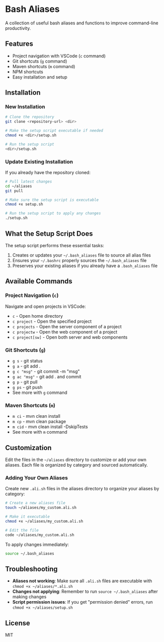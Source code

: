 # Bash Aliases

A collection of useful bash aliases and functions to improve command-line productivity.

## Features

- Project navigation with VSCode (`c` command)
- Git shortcuts (`g` command)
- Maven shortcuts (`m` command)
- NPM shortcuts
- Easy installation and setup

## Installation

### New Installation

```bash
# Clone the repository
git clone <repository-url> <dir>

# Make the setup script executable if needed
chmod +x <dir>/setup.sh

# Run the setup script
<dir>/setup.sh
```

### Update Existing Installation

If you already have the repository cloned:

```bash
# Pull latest changes
cd ~/aliases
git pull

# Make sure the setup script is executable
chmod +x setup.sh

# Run the setup script to apply any changes
./setup.sh
```

## What the Setup Script Does

The setup script performs these essential tasks:

1. Creates or updates your `~/.bash_aliases` file to source all alias files
2. Ensures your `~/.bashrc` properly sources the `~/.bash_aliases` file
3. Preserves your existing aliases if you already have a `.bash_aliases` file

## Available Commands

### Project Navigation (`c`)

Navigate and open projects in VSCode:

- `c` - Open home directory
- `c project` - Open the specified project
- `c projects` - Open the server component of a project
- `c projectw` - Open the web component of a project
- `c project[sw]` - Open both server and web components

### Git Shortcuts (`g`)

- `g s` - git status
- `g a` - git add .
- `g c "msg"` - git commit -m "msg"
- `g ac "msg"` - git add . and commit
- `g p` - git pull
- `g ps` - git push
- See more with `g` command

### Maven Shortcuts (`m`)

- `m ci` - mvn clean install
- `m cp` - mvn clean package
- `m cid` - mvn clean install -DskipTests
- See more with `m` command

## Customization

Edit the files in the `~/aliases` directory to customize or add your own aliases.
Each file is organized by category and sourced automatically.

### Adding Your Own Aliases

Create new `.ali.sh` files in the aliases directory to organize your aliases by category:

```bash
# Create a new aliases file
touch ~/aliases/my_custom.ali.sh

# Make it executable
chmod +x ~/aliases/my_custom.ali.sh

# Edit the file
code ~/aliases/my_custom.ali.sh
```

To apply changes immediately:

```bash
source ~/.bash_aliases
```

## Troubleshooting

- **Aliases not working**: Make sure all `.ali.sh` files are executable with `chmod +x ~/aliases/*.ali.sh`
- **Changes not applying**: Remember to run `source ~/.bash_aliases` after making changes
- **Script permission issues**: If you get "permission denied" errors, run `chmod +x ~/aliases/setup.sh`

## License

MIT
